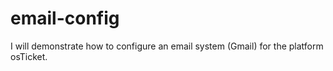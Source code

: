 # email-config
I will demonstrate how to configure an email system (Gmail) for the platform osTicket. 
